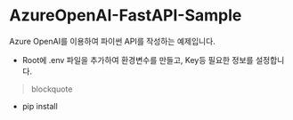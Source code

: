 # AzureOpenAI-FastAPI-Sample
Azure OpenAI를 이용하여 파이썬 API를 작성하는 예제입니다. 
- Root에 .env 파일을 추가하여 환경변수를 만들고, Key등 필요한 정보를 설정합니다.
> blockquote
- pip install

